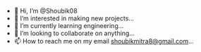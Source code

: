 - 👋 Hi, I’m @Shoubik08
- 👀 I’m interested in making new projects...
- 🌱 I’m currently learning engineering...
- 💞️ I’m looking to collaborate on anything...
- 📫 How to reach me on my email shoubikmitra8@gmail.com...

<!---
Shoubik08/Shoubik08 is a ✨ special ✨ repository because its `README.md` (this file) appears on your GitHub profile.
You can click the Preview link to take a look at your changes.
--->
